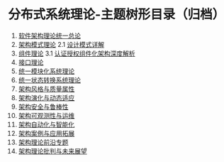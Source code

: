 # 分布式系统理论-主题树形目录（归档）

1. [软件架构理论统一总论](../00-软件架构理论统一总论.md)
2. [架构模式理论](../01-架构模式理论.md)
   2.1 [设计模式详解](../01a-设计模式详解.md)
3. [组件理论](../02-组件理论.md)
   3.1 [认证授权组件化架构深度解析](../02a-认证授权组件化架构深度解析.md)
4. [接口理论](../03-接口理论.md)
5. [统一模块化系统理论](../04-统一模块化系统理论.md)
6. [统一状态转换系统理论](../05-统一状态转换系统理论.md)
7. [架构风格与质量属性](../06-架构风格与质量属性.md)
8. [架构演化与动态适应](../07-架构演化与动态适应.md)
9. [架构安全与鲁棒性](../08-架构安全与鲁棒性.md)
10. [架构可观测性与运维](../09-架构可观测性与运维.md)
11. [架构自动化与智能化](../10-架构自动化与智能化.md)
12. [架构案例与应用拓展](../11-架构案例与应用拓展.md)
13. [架构理论前沿专题](../12-架构理论前沿专题.md)
14. [架构理论批判与未来展望](../13-架构理论批判与未来展望.md)
